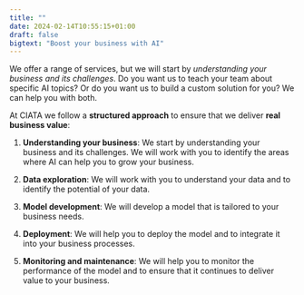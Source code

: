 ```yaml
---
title: ""
date: 2024-02-14T10:55:15+01:00
draft: false
bigtext: "Boost your business with AI"
---
```

We offer a range of services, but we will start by *understanding your business and its challenges*. Do you want us to teach your team about specific AI topics? Or do you want us to build a custom solution for you? We can help you with both.

At CIATA we follow a **structured approach** to ensure that we deliver **real business value**:

1. **Understanding your business**: We start by understanding your business and its challenges. We will work with you to identify the areas where AI can help you to grow your business.

2. **Data exploration**: We will work with you to understand your data and to identify the potential of your data.

3. **Model development**: We will develop a model that is tailored to your business needs.

4. **Deployment**: We will help you to deploy the model and to integrate it into your business processes.

5. **Monitoring and maintenance**: We will help you to monitor the performance of the model and to ensure that it continues to deliver value to your business.


